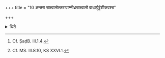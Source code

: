 +++
title = "10 अन्तरा चात्वालोत्करावाग्नीध्रचात्वालौ वाध्वर्युर्दृशीकवश्च"

+++

<details><summary>थिते</summary>

10. The Adhvaryu and the spectators should move about either between the Cātvāla and the rubbish heap[^1] or the Āgnīdhra-hut and the Cātvāla[^2] only.  

[^1]: Cf. ṢaḍB. III.1.4.  

[^2]: Cf. MS. III.8.10, KS XXVI.1.  
</details>
